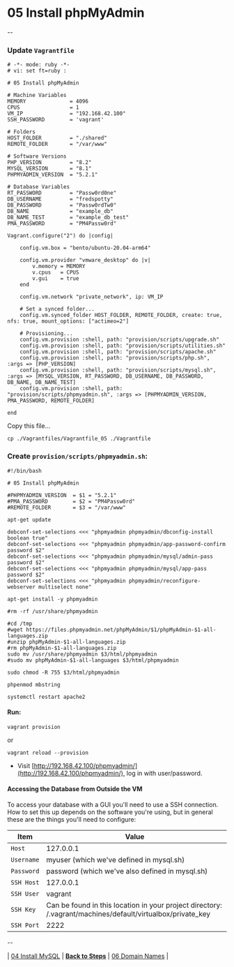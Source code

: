 # 05 Install phpMyAdmin

--

### Update `Vagrantfile`

```
# -*- mode: ruby -*-
# vi: set ft=ruby :

# 05 Install phpMyAdmin

# Machine Variables
MEMORY              = 4096
CPUS                = 1
VM_IP               = "192.168.42.100"
SSH_PASSWORD        = 'vagrant'

# Folders
HOST_FOLDER         = "./shared"
REMOTE_FOLDER       = "/var/www"

# Software Versions
PHP_VERSION         = "8.2"
MYSQL_VERSION       = "8.1"
PHPMYADMIN_VERSION  = "5.2.1"

# Database Variables
RT_PASSWORD         = "Passw0rd0ne"
DB_USERNAME         = "fredspotty"
DB_PASSWORD         = "Passw0rdTw0"
DB_NAME             = "example_db"
DB_NAME_TEST        = "example_db_test"
PMA_PASSWORD        = "PM4Passw0rd"

Vagrant.configure("2") do |config|

	config.vm.box = "bento/ubuntu-20.04-arm64"

	config.vm.provider "vmware_desktop" do |v|
		v.memory = MEMORY
		v.cpus   = CPUS
		v.gui    = true
	end

	config.vm.network "private_network", ip: VM_IP

	# Set a synced folder...
	config.vm.synced_folder HOST_FOLDER, REMOTE_FOLDER, create: true, nfs: true, mount_options: ["actimeo=2"]

	# Provisioning...
	config.vm.provision :shell, path: "provision/scripts/upgrade.sh"
	config.vm.provision :shell, path: "provision/scripts/utilities.sh"
	config.vm.provision :shell, path: "provision/scripts/apache.sh"
	config.vm.provision :shell, path: "provision/scripts/php.sh", :args => [PHP_VERSION]
	config.vm.provision :shell, path: "provision/scripts/mysql.sh", :args => [MYSQL_VERSION, RT_PASSWORD, DB_USERNAME, DB_PASSWORD, DB_NAME, DB_NAME_TEST]
	config.vm.provision :shell, path: "provision/scripts/phpmyadmin.sh", :args => [PHPMYADMIN_VERSION, PMA_PASSWORD, REMOTE_FOLDER]

end
```

Copy this file...

```
cp ./Vagrantfiles/Vagrantfile_05 ./Vagrantfile
```

### Create `provision/scripts/phpmyadmin.sh`:

```
#!/bin/bash

# 05 Install phpMyAdmin

#PHPMYADMIN_VERSION  = $1 = "5.2.1"
#PMA_PASSWORD        = $2 = "PM4Passw0rd"
#REMOTE_FOLDER       = $3 = "/var/www"

apt-get update

debconf-set-selections <<< "phpmyadmin phpmyadmin/dbconfig-install boolean true"
debconf-set-selections <<< "phpmyadmin phpmyadmin/app-password-confirm password $2"
debconf-set-selections <<< "phpmyadmin phpmyadmin/mysql/admin-pass password $2"
debconf-set-selections <<< "phpmyadmin phpmyadmin/mysql/app-pass password $2"
debconf-set-selections <<< "phpmyadmin phpmyadmin/reconfigure-webserver multiselect none"

apt-get install -y phpmyadmin

#rm -rf /usr/share/phpmyadmin

#cd /tmp
#wget https://files.phpmyadmin.net/phpMyAdmin/$1/phpMyAdmin-$1-all-languages.zip
#unzip phpMyAdmin-$1-all-languages.zip
#rm phpMyAdmin-$1-all-languages.zip
sudo mv /usr/share/phpmyadmin $3/html/phpmyadmin
#sudo mv phpMyAdmin-$1-all-languages $3/html/phpmyadmin

sudo chmod -R 755 $3/html/phpmyadmin

phpenmod mbstring

systemctl restart apache2
```


#### Run:

```
vagrant provision
```

or

```
vagrant reload --provision
```

* Visit [http://192.168.42.100/phpmyadmin/](http://192.168.42.100/phpmyadmin/), log in with user/password.

#### Accessing the Database from Outside the VM

To access your database with a GUI you'll need to use a SSH connection. How to set this up depends on the software you're using, but in general these are the things you'll need to configure:

Item | Value
---- | -----
`Host` | 127.0.0.1
`Username` | myuser (which we've defined in mysql.sh)
`Password` | password (which we've also defined in mysql.sh)
`SSH Host` | 127.0.0.1
`SSH User` | vagrant
`SSH Key` | Can be found in this location in your project directory: /.vagrant/machines/default/virtualbox/private_key
`SSH Port` | 2222

--

<!-- 03 Install PHP 8.2 -->
| [04 Install MySQL](./Install_MySQL.md)
| [**Back to Steps**](../README.md)
| [06 Domain Names](./Domain_Names.md)
|

